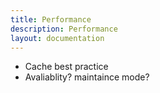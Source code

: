 ```yaml
---
title: Performance
description: Performance
layout: documentation
---
```


- Cache best practice
- Avaliablity? maintaince mode?
